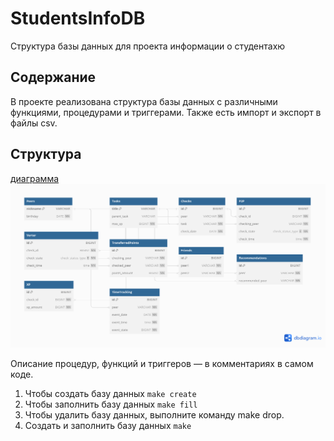 # StudentsInfoDB

Структура базы данных для проекта информации о студентахю

## Содержание

В проекте реализована структура базы данных с различными функциями, процедурами и триггерами.
Также есть импорт и экспорт в файлы csv.

## Структура

[диаграмма](https://dbdiagram.io/d/64f6d45202bd1c4a5ef99d2c)
<img title="diagram" src="./images/diagram.png">

Описание процедур, функций и триггеров — в комментариях в самом коде.

1. Чтобы создать базу данных `make create`
2. Чтобы заполнить базу данных `make fill`
3. Чтобы удалить базу данных, выполните команду make drop.
4. Создать и заполнить базу данных `make`
   
